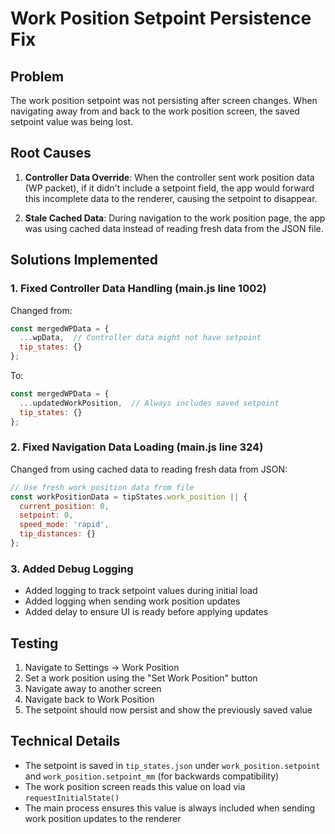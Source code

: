 # Work Position Setpoint Persistence Fix

## Problem
The work position setpoint was not persisting after screen changes. When navigating away from and back to the work position screen, the saved setpoint value was being lost.

## Root Causes

1. **Controller Data Override**: When the controller sent work position data (WP packet), if it didn't include a setpoint field, the app would forward this incomplete data to the renderer, causing the setpoint to disappear.

2. **Stale Cached Data**: During navigation to the work position page, the app was using cached data instead of reading fresh data from the JSON file.

## Solutions Implemented

### 1. Fixed Controller Data Handling (main.js line 1002)
Changed from:
```javascript
const mergedWPData = {
  ...wpData,  // Controller data might not have setpoint
  tip_states: {}
};
```

To:
```javascript
const mergedWPData = {
  ...updatedWorkPosition,  // Always includes saved setpoint
  tip_states: {}
};
```

### 2. Fixed Navigation Data Loading (main.js line 324)
Changed from using cached data to reading fresh data from JSON:
```javascript
// Use fresh work position data from file
const workPositionData = tipStates.work_position || {
  current_position: 0,
  setpoint: 0,
  speed_mode: 'rapid',
  tip_distances: {}
};
```

### 3. Added Debug Logging
- Added logging to track setpoint values during initial load
- Added logging when sending work position updates
- Added delay to ensure UI is ready before applying updates

## Testing
1. Navigate to Settings → Work Position
2. Set a work position using the "Set Work Position" button
3. Navigate away to another screen
4. Navigate back to Work Position
5. The setpoint should now persist and show the previously saved value

## Technical Details
- The setpoint is saved in `tip_states.json` under `work_position.setpoint` and `work_position.setpoint_mm` (for backwards compatibility)
- The work position screen reads this value on load via `requestInitialState()`
- The main process ensures this value is always included when sending work position updates to the renderer
